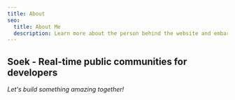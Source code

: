 ```yaml
---
title: About
seo:
  title: About Me
  description: Learn more about the person behind the website and embark on a journey of inspiration and shared experiences.
---
```


## Soek - Real-time public communities for developers

_Let's build something amazing together!_

